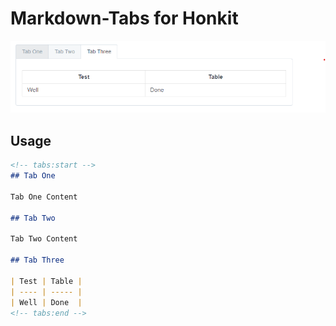 # Markdown-Tabs for Honkit

![Markdown-Tabs](demo.png)

## Usage

```markdown
<!-- tabs:start -->
## Tab One

Tab One Content

## Tab Two

Tab Two Content

## Tab Three

| Test | Table |
| ---- | ----- |
| Well | Done  |
<!-- tabs:end -->
```
